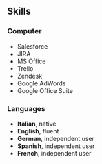 ## Skills

### Computer

- Salesforce
- JIRA
- MS Office
- Trello
- Zendesk
- Google AdWords
- Google Office Suite

### Languages

- **Italian**, native
- **English**, fluent
- **German**, independent user
- **Spanish**, independent user
- **French**, independent user
